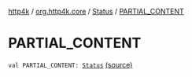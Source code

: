[http4k](../../index.md) / [org.http4k.core](../index.md) / [Status](index.md) / [PARTIAL_CONTENT](./-p-a-r-t-i-a-l_-c-o-n-t-e-n-t.md)

# PARTIAL_CONTENT

`val PARTIAL_CONTENT: `[`Status`](index.md) [(source)](https://github.com/http4k/http4k/blob/master/http4k-core/src/main/kotlin/org/http4k/core/Status.kt#L16)
